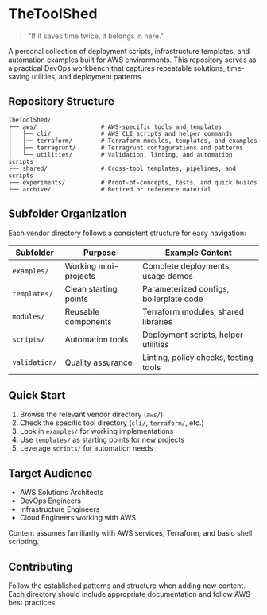 # TheToolShed

> "If it saves time twice, it belongs in here."

A personal collection of deployment scripts, infrastructure templates, and automation examples built for AWS environments. This repository serves as a practical DevOps workbench that captures repeatable solutions, time-saving utilities, and deployment patterns.

## Repository Structure

```
TheToolShed/
├── aws/                  # AWS-specific tools and templates
│   ├── cli/              # AWS CLI scripts and helper commands
│   ├── terraform/        # Terraform modules, templates, and examples
│   ├── terragrunt/       # Terragrunt configurations and patterns
│   └── utilities/        # Validation, linting, and automation scripts
├── shared/               # Cross-tool templates, pipelines, and scripts
├── experiments/          # Proof-of-concepts, tests, and quick builds
└── archive/              # Retired or reference material
```

## Subfolder Organization

Each vendor directory follows a consistent structure for easy navigation:

| Subfolder | Purpose | Example Content |
|-----------|---------|-----------------|
| `examples/` | Working mini-projects | Complete deployments, usage demos |
| `templates/` | Clean starting points | Parameterized configs, boilerplate code |
| `modules/` | Reusable components | Terraform modules, shared libraries |
| `scripts/` | Automation tools | Deployment scripts, helper utilities |
| `validation/` | Quality assurance | Linting, policy checks, testing tools |

## Quick Start

1. Browse the relevant vendor directory (`aws/`)
2. Check the specific tool directory (`cli/`, `terraform/`, etc.)
3. Look in `examples/` for working implementations
4. Use `templates/` as starting points for new projects
5. Leverage `scripts/` for automation needs

## Target Audience

- AWS Solutions Architects
- DevOps Engineers
- Infrastructure Engineers  
- Cloud Engineers working with AWS

Content assumes familiarity with AWS services, Terraform, and basic shell scripting.

## Contributing

Follow the established patterns and structure when adding new content. Each directory should include appropriate documentation and follow AWS best practices.